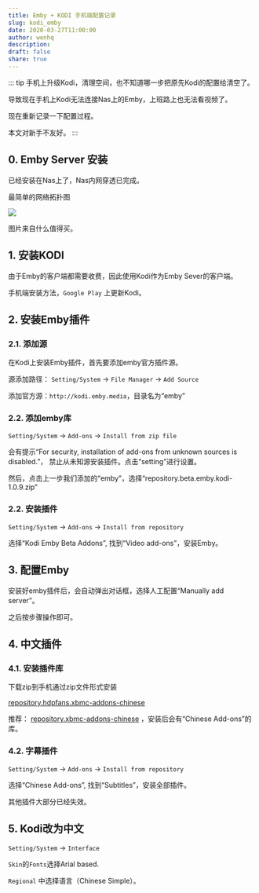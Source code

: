 ```yaml
---
title: Emby + KODI 手机端配置记录
slug: kodi_emby
date: 2020-03-27T11:00:00
author: wenhq
description: 
draft: false
share: true
---
```


::: tip
手机上升级Kodi，清理空间，也不知道哪一步把原先Kodi的配置给清空了。

导致现在手机上Kodi无法连接Nas上的Emby，上班路上也无法看视频了。

现在重新记录一下配置过程。

本文对新手不友好。
:::

<!-- more -->

## 0. Emby Server 安装
已经安装在Nas上了，Nas内网穿透已完成。


最简单的网络拓扑图

![](https://am.zdmimg.com/201808/22/5b7d5b92178557124.png_e680.jpg)

图片来自什么值得买。

## 1. 安装KODI
由于Emby的客户端都需要收费，因此使用Kodi作为Emby Sever的客户端。

手机端安装方法，```Google Play``` 上更新Kodi。

## 2. 安装Emby插件
### 2.1. 添加源
在Kodi上安装Emby插件，首先要添加emby官方插件源。

源添加路径：
```Setting/System``` -> ```File Manager```  -> ```Add Source```

添加官方源：```http://kodi.emby.media```，目录名为“emby”

### 2.2. 添加emby库
```Setting/System``` -> ```Add-ons```  -> ```Install from zip file```

会有提示“For security, installation of add-ons from unknown sources is disabled.”， 禁止从未知源安装插件。点击“setting”进行设置。

然后，点击上一步我们添加的“emby”，选择“repository.beta.emby.kodi-1.0.9.zip”

### 2.2. 安装插件
```Setting/System``` -> ```Add-ons```  -> ```Install from repository```

选择“Kodi Emby Beta Addons”, 找到“Video add-ons”，安装Emby。

## 3. 配置Emby
安装好emby插件后，会自动弹出对话框，选择人工配置“Manually add server”。

之后按步骤操作即可。

## 4. 中文插件
### 4.1. 安装插件库
下载zip到手机通过zip文件形式安装

[repository.hdpfans.xbmc-addons-chinese](https://github.com/HDPxbmc/repository.hdpfans.xbmc-addons-chinese)

推荐：
[repository.xbmc-addons-chinese](https://github.com/taxigps/xbmc-addons-chinese) ，安装后会有“Chinese Add-ons”的库。

### 4.2. 字幕插件
```Setting/System``` -> ```Add-ons```  -> ```Install from repository```

选择“Chinese Add-ons”, 找到“Subtitles”，安装全部插件。

其他插件大部分已经失效。

## 5. Kodi改为中文
```Setting/System``` -> ```Interface```

```Skin```的```Fonts```选择Arial based.

```Regional``` 中选择语言（Chinese Simple）。